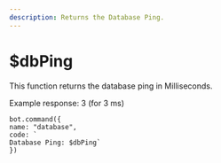 ```yaml
---
description: Returns the Database Ping.
---
```


# $dbPing

This function returns the database ping in Milliseconds.

Example response: 3 \(for 3 ms\)

```text
bot.command({
name: "database", 
code: `
Database Ping: $dbPing`
})
```

